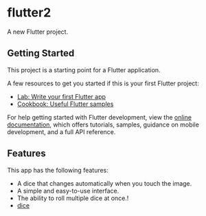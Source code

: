 # flutter2

A new Flutter project.

## Getting Started

This project is a starting point for a Flutter application.

A few resources to get you started if this is your first Flutter project:

- [Lab: Write your first Flutter app](https://docs.flutter.dev/get-started/codelab)
- [Cookbook: Useful Flutter samples](https://docs.flutter.dev/cookbook)

For help getting started with Flutter development, view the
[online documentation](https://docs.flutter.dev/), which offers tutorials,
samples, guidance on mobile development, and a full API reference.
## Features

This app has the following features:

* A dice that changes automatically when you touch the image.
* A simple and easy-to-use interface.
* The ability to roll multiple dice at once.!
*  [dice](https://github.com/habte032/Dice/assets/101426508/728959f8-2608-48d8-8e8b-2214f1ab0e92)
